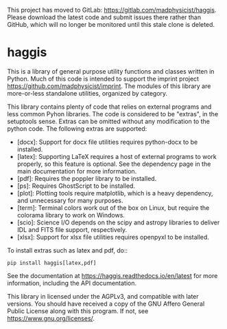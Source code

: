 This project has moved to GitLab: https://gitlab.com/madphysicist/haggis. Please
download the latest code and submit issues there rather than GitHub, which will no
longer be monitored until this stale clone is deleted.

haggis
======

This is a library of general purpose utility functions and classes written in
Python. Much of this code is intended to support the imprint project
<https://github.com/madphysicist/imprint>. The modules of this library are
more-or-less standalone utilities, organized by category.

This library contains plenty of code that relies on external programs and less
common Pyhon libraries. The code is considered to be "extras", in the setuptools
sense. Extras can be omitted without any modification to the python code. The
following extras are supported:

  - [docx]: Support for docx file utilities requires python-docx to be
    installed.
  - [latex]: Supporting LaTeX requires a host of external programs to work
    properly, so this feature is optional. See the dependency page in the main
    documentation for more information.
  - [pdf]: Requires the poppler library to be installed.
  - [ps]: Requires GhostScript to be installed.
  - [plot]: Plotting tools require matplotlib, which is a heavy dependency, and
    unnecessary for many purposes.
  - [term]: Terminal colors work out of the box on Linux, but require the
    colorama library to work on Windows.
  - [scio]: Science I/O depends on the scipy and astropy libraries to deliver
    IDL and FITS file support, respectively.
  - [xlsx]: Support for xlsx file utilities requires openpyxl to be installed.

To install extras such as latex and pdf, do::

    pip install haggis[latex,pdf]

See the documentation at <https://haggis.readthedocs.io/en/latest> for more
information, including the API documentation.

This library in licensed under the AGPLv3, and compatible with later versions.
You should have received a copy of the GNU Affero General Public License
along with this program.  If not, see <https://www.gnu.org/licenses/>.
